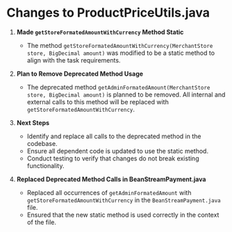 
# Changes to ProductPriceUtils.java

1. **Made `getStoreFormatedAmountWithCurrency` Method Static**
   - The method `getStoreFormatedAmountWithCurrency(MerchantStore store, BigDecimal amount)` was modified to be a static method to align with the task requirements.

2. **Plan to Remove Deprecated Method Usage**
   - The deprecated method `getAdminFormatedAmount(MerchantStore store, BigDecimal amount)` is planned to be removed. All internal and external calls to this method will be replaced with `getStoreFormatedAmountWithCurrency`.

3. **Next Steps**
   - Identify and replace all calls to the deprecated method in the codebase.
   - Ensure all dependent code is updated to use the static method.
   - Conduct testing to verify that changes do not break existing functionality.

3. **Replaced Deprecated Method Calls in BeanStreamPayment.java**
   - Replaced all occurrences of `getAdminFormatedAmount` with `getStoreFormatedAmountWithCurrency` in the `BeanStreamPayment.java` file.
   - Ensured that the new static method is used correctly in the context of the file.